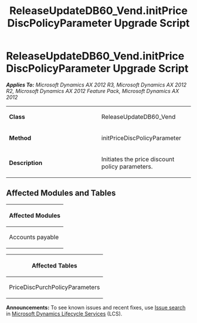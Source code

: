 ﻿---
title: ReleaseUpdateDB60_Vend.initPriceDiscPolicyParameter Upgrade Script
TOCTitle: ReleaseUpdateDB60_Vend.initPriceDiscPolicyParameter Upgrade Script
ms:assetid: 916904db-5190-38d6-dc06-ba0d076e68bb
ms:mtpsurl: https://msdn.microsoft.com/en-us/library/JJ736585(v=AX.60)
ms:contentKeyID: 49709773
ms.date: 05/18/2015
mtps_version: v=AX.60
---

# ReleaseUpdateDB60\_Vend.initPriceDiscPolicyParameter Upgrade Script 


_**Applies To:** Microsoft Dynamics AX 2012 R3, Microsoft Dynamics AX 2012 R2, Microsoft Dynamics AX 2012 Feature Pack, Microsoft Dynamics AX 2012_

<table>
<colgroup>
<col style="width: 50%" />
<col style="width: 50%" />
</colgroup>
<tbody>
<tr class="odd">
<td><p><strong>Class</strong></p></td>
<td><p>ReleaseUpdateDB60_Vend</p></td>
</tr>
<tr class="even">
<td><p><strong>Method</strong></p></td>
<td><p>initPriceDiscPolicyParameter</p></td>
</tr>
<tr class="odd">
<td><p><strong>Description</strong></p></td>
<td><p>Initiates the price discount policy parameters.</p></td>
</tr>
</tbody>
</table>


## Affected Modules and Tables

<table>
<colgroup>
<col style="width: 100%" />
</colgroup>
<thead>
<tr class="header">
<th><p>Affected Modules</p></th>
</tr>
</thead>
<tbody>
<tr class="odd">
<td><p>Accounts payable</p></td>
</tr>
</tbody>
</table>


<table>
<colgroup>
<col style="width: 100%" />
</colgroup>
<thead>
<tr class="header">
<th><p>Affected Tables</p></th>
</tr>
</thead>
<tbody>
<tr class="odd">
<td><p>PriceDiscPurchPolicyParameters</p></td>
</tr>
</tbody>
</table>

  
**Announcements:** To see known issues and recent fixes, use [Issue search](http://go.microsoft.com/fwlink/?linkid=389258) in [Microsoft Dynamics Lifecycle Services](http://go.microsoft.com/fwlink/?linkid=306505) (LCS).

